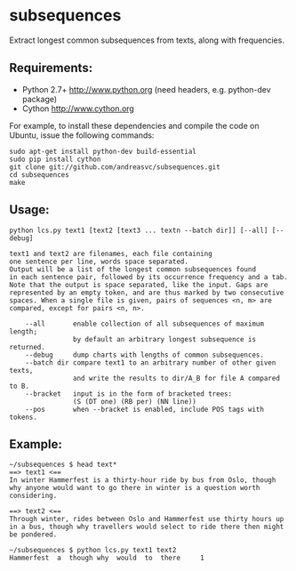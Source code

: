 subsequences
============

Extract longest common subsequences from texts, along with frequencies.


Requirements:
-------------
- Python 2.7+  http://www.python.org (need headers, e.g. python-dev package)
- Cython       http://www.cython.org

For example, to install these dependencies and compile the code on Ubuntu,
issue the following commands:

    sudo apt-get install python-dev build-essential
    sudo pip install cython
    git clone git://github.com/andreasvc/subsequences.git
    cd subsequences
    make


Usage:
------

	python lcs.py text1 [text2 [text3 ... textn --batch dir]] [--all] [--debug]

    text1 and text2 are filenames, each file containing
    one sentence per line, words space separated.
    Output will be a list of the longest common subsequences found
    in each sentence pair, followed by its occurrence frequency and a tab.
	Note that the output is space separated, like the input. Gaps are
    represented by an empty token, and are thus marked by two consecutive
	spaces. When a single file is given, pairs of sequences <n, m> are
	compared, except for pairs <n, n>.

        --all       enable collection of all subsequences of maximum length;
                    by default an arbitrary longest subsequence is returned.
        --debug     dump charts with lengths of common subsequences.
        --batch dir compare text1 to an arbitrary number of other given texts,
                    and write the results to dir/A_B for file A compared to B.
        --bracket   input is in the form of bracketed trees:
                    (S (DT one) (RB per) (NN line))
        --pos       when --bracket is enabled, include POS tags with tokens.

Example:
--------

    ~/subsequences $ head text*
    ==> text1 <==
    In winter Hammerfest is a thirty-hour ride by bus from Oslo, though why anyone would want to go there in winter is a question worth considering.
    
    ==> text2 <==
    Through winter, rides between Oslo and Hammerfest use thirty hours up in a bus, though why travellers would select to ride there then might be pondered.

    ~/subsequences $ python lcs.py text1 text2
    Hammerfest  a  though why  would  to  there     1

